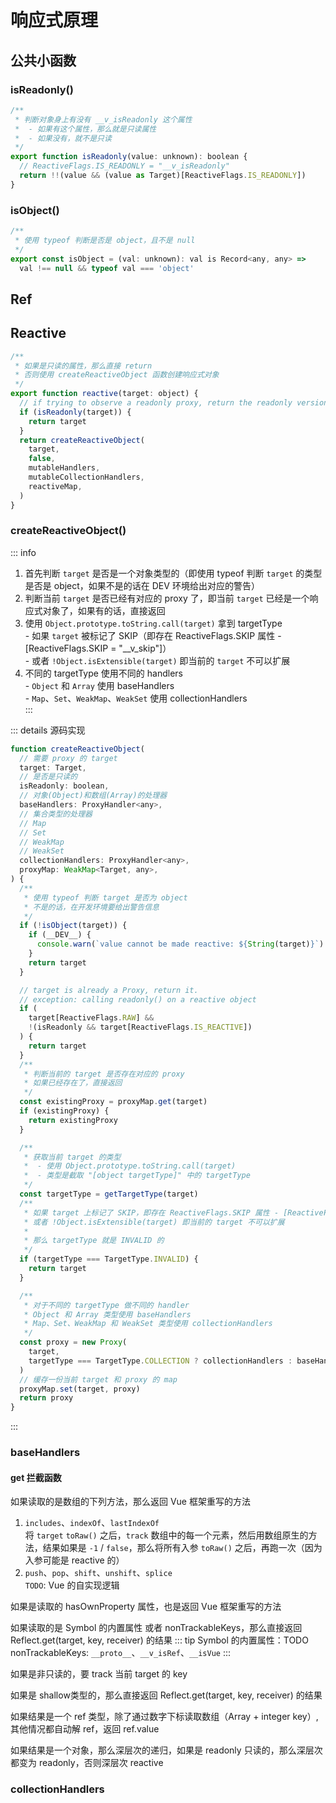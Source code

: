 # 响应式原理

## 公共小函数
### isReadonly()
```javascript
/**
 * 判断对象身上有没有 __v_isReadonly 这个属性
 *  - 如果有这个属性，那么就是只读属性
 *  - 如果没有，就不是只读
 */
export function isReadonly(value: unknown): boolean {
  // ReactiveFlags.IS_READONLY = "__v_isReadonly"
  return !!(value && (value as Target)[ReactiveFlags.IS_READONLY])
}
```

### isObject()
```javascript
/**
 * 使用 typeof 判断是否是 object，且不是 null
 */
export const isObject = (val: unknown): val is Record<any, any> =>
  val !== null && typeof val === 'object'
```

## Ref

## Reactive
```javascript
/**
 * 如果是只读的属性，那么直接 return
 * 否则使用 createReactiveObject 函数创建响应式对象
 */
export function reactive(target: object) {
  // if trying to observe a readonly proxy, return the readonly version.
  if (isReadonly(target)) {
    return target
  }
  return createReactiveObject(
    target,
    false,
    mutableHandlers,
    mutableCollectionHandlers,
    reactiveMap,
  )
}
```
### createReactiveObject()
::: info
1. 首先判断 `target` 是否是一个对象类型的（即使用 typeof 判断 `target` 的类型是否是 object，如果不是的话在 DEV 环境给出对应的警告）<br>
2. 判断当前 `target` 是否已经有对应的 proxy 了，即当前 `target` 已经是一个响应式对象了，如果有的话，直接返回<br>
3. 使用 `Object.prototype.toString.call(target)` 拿到 targetType<br>
\- 如果 `target` 被标记了 SKIP（即存在 ReactiveFlags.SKIP 属性 - [ReactiveFlags.SKIP = "__v_skip"]）<br>
\- 或者 `!Object.isExtensible(target)` 即当前的 `target` 不可以扩展<br>
4. 不同的 targetType 使用不同的 handlers<br>
\- `Object` 和 `Array` 使用 baseHandlers<br>
\- `Map`、`Set`、`WeakMap`、`WeakSet` 使用 collectionHandlers<br>
:::

::: details 源码实现
```javascript
function createReactiveObject(
  // 需要 proxy 的 target
  target: Target,
  // 是否是只读的
  isReadonly: boolean,
  // 对象(Object)和数组(Array)的处理器
  baseHandlers: ProxyHandler<any>,
  // 集合类型的处理器
  // Map
  // Set
  // WeakMap
  // WeakSet
  collectionHandlers: ProxyHandler<any>,
  proxyMap: WeakMap<Target, any>,
) {
  /**
   * 使用 typeof 判断 target 是否为 object
   * 不是的话，在开发环境要给出警告信息
   */
  if (!isObject(target)) {
    if (__DEV__) {
      console.warn(`value cannot be made reactive: ${String(target)}`)
    }
    return target
  }

  // target is already a Proxy, return it.
  // exception: calling readonly() on a reactive object
  if (
    target[ReactiveFlags.RAW] &&
    !(isReadonly && target[ReactiveFlags.IS_REACTIVE])
  ) {
    return target
  }
  /**
   * 判断当前的 target 是否存在对应的 proxy
   * 如果已经存在了，直接返回
   */
  const existingProxy = proxyMap.get(target)
  if (existingProxy) {
    return existingProxy
  }

  /**
   * 获取当前 target 的类型
   *  - 使用 Object.prototype.toString.call(target)
   *  - 类型是截取 "[object targetType]" 中的 targetType
   */
  const targetType = getTargetType(target)
  /**
   * 如果 target 上标记了 SKIP，即存在 ReactiveFlags.SKIP 属性 - [ReactiveFlags.SKIP = "__v_skip"]
   * 或者 !Object.isExtensible(target) 即当前的 target 不可以扩展
   * 
   * 那么 targetType 就是 INVALID 的
   */
  if (targetType === TargetType.INVALID) {
    return target
  }

  /**
   * 对于不同的 targetType 做不同的 handler
   * Object 和 Array 类型使用 baseHandlers
   * Map、Set、WeakMap 和 WeakSet 类型使用 collectionHandlers
   */
  const proxy = new Proxy(
    target,
    targetType === TargetType.COLLECTION ? collectionHandlers : baseHandlers,
  )
  // 缓存一份当前 target 和 proxy 的 map
  proxyMap.set(target, proxy)
  return proxy
}
```
:::

### baseHandlers
#### get 拦截函数
如果读取的是数组的下列方法，那么返回 Vue 框架重写的方法 <br>
1. `includes`、`indexOf`、`lastIndexOf` <br>
将 `target` `toRaw()` 之后，`track` 数组中的每一个元素，然后用数组原生的方法，结果如果是 `-1` / `false`，那么将所有入参 `toRaw()` 之后，再跑一次（因为入参可能是 reactive 的）
2. `push`、`pop`、`shift`、`unshift`、`splice` <br>
`TODO`: Vue 的自实现逻辑

如果是读取的 hasOwnProperty 属性，也是返回 Vue 框架重写的方法

如果读取的是 Symbol 的内置属性 或者 nonTrackableKeys，那么直接返回 Reflect.get(target, key, receiver) 的结果
::: tip
Symbol 的内置属性：TODO <br>
nonTrackableKeys: `__proto__`、`__v_isRef`、`__isVue`
:::

如果是非只读的，要 track 当前 target 的 key <br>

如果是 shallow类型的，那么直接返回 Reflect.get(target, key, receiver) 的结果 <br>

如果结果是一个 ref 类型，除了通过数字下标读取数组（Array + integer key）,其他情况都自动解 ref，返回 ref.value <br>

如果结果是一个对象，那么深层次的递归，如果是 readonly 只读的，那么深层次都变为 readonly，否则深层次 reactive

### collectionHandlers